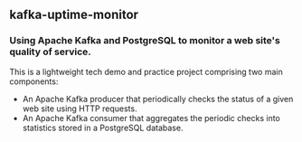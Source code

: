 kafka-uptime-monitor
---

### Using Apache Kafka and PostgreSQL to monitor a web site's quality of service.

This is a lightweight tech demo and practice project comprising two main components:
- An Apache Kafka producer that periodically checks the status of a given web site using HTTP requests.
- An Apache Kafka consumer that aggregates the periodic checks into statistics stored in a PostgreSQL database.
